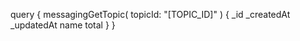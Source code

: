 query {
    messagingGetTopic(
        topicId: "[TOPIC_ID]"
    ) {
        _id
        _createdAt
        _updatedAt
        name
        total
    }
}
